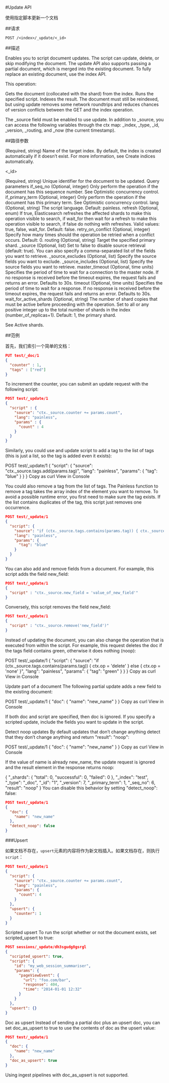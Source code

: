 #Update API

使用指定脚本更新一个文档

##请求

`POST /<index>/_update/<_id>`

##描述

Enables you to script document updates. The script can update, delete, or skip modifying the document. The update API also supports passing a partial document, which is merged into the existing document. To fully replace an existing document, use the index API.

This operation:

Gets the document (collocated with the shard) from the index.
Runs the specified script.
Indexes the result.
The document must still be reindexed, but using update removes some network roundtrips and reduces chances of version conflicts between the GET and the index operation.

The _source field must be enabled to use update. In addition to _source, you can access the following variables through the ctx map: _index, _type, _id, _version, _routing, and _now (the current timestamp).

##路径参数

<index>

(Required, string) Name of the target index. By default, the index is created automatically if it doesn’t exist. For more information, see Create indices automatically.

<_id>

(Required, string) Unique identifier for the document to be updated.
Query parameters
if_seq_no
(Optional, integer) Only perform the operation if the document has this sequence number. See Optimistic concurrency control.
if_primary_term
(Optional, integer) Only perform the operation if the document has this primary term. See Optimistic concurrency control.
lang
(Optional, string) The script language. Default: painless.
refresh
(Optional, enum) If true, Elasticsearch refreshes the affected shards to make this operation visible to search, if wait_for then wait for a refresh to make this operation visible to search, if false do nothing with refreshes. Valid values: true, false, wait_for. Default: false.
retry_on_conflict
(Optional, integer) Specify how many times should the operation be retried when a conflict occurs. Default: 0.
routing
(Optional, string) Target the specified primary shard.
_source
(Optional, list) Set to false to disable source retrieval (default: true). You can also specify a comma-separated list of the fields you want to retrieve.
_source_excludes
(Optional, list) Specify the source fields you want to exclude.
_source_includes
(Optional, list) Specify the source fields you want to retrieve.
master_timeout
(Optional, time units) Specifies the period of time to wait for a connection to the master node. If no response is received before the timeout expires, the request fails and returns an error. Defaults to 30s.
timeout
(Optional, time units) Specifies the period of time to wait for a response. If no response is received before the timeout expires, the request fails and returns an error. Defaults to 30s.
wait_for_active_shards
(Optional, string) The number of shard copies that must be active before proceeding with the operation. Set to all or any positive integer up to the total number of shards in the index (number_of_replicas+1). Default: 1, the primary shard.

See Active shards.

##范例

首先，我们索引一个简单的文档：

```json
PUT test/_doc/1
{
  "counter" : 1,
  "tags" : ["red"]
}
```

 
To increment the counter, you can submit an update request with the following script:

```json
POST test/_update/1
{
  "script" : {
    "source": "ctx._source.counter += params.count",
    "lang": "painless",
    "params" : {
      "count" : 4
    }
  }
}
```
 
Similarly, you could use and update script to add a tag to the list of tags (this is just a list, so the tag is added even it exists):

POST test/_update/1
{
  "script": {
    "source": "ctx._source.tags.add(params.tag)",
    "lang": "painless",
    "params": {
      "tag": "blue"
    }
  }
}
Copy as curl
View in Console
 
You could also remove a tag from the list of tags. The Painless function to remove a tag takes the array index of the element you want to remove. To avoid a possible runtime error, you first need to make sure the tag exists. If the list contains duplicates of the tag, this script just removes one occurrence.

```json
POST test/_update/1
{
  "script": {
    "source": "if (ctx._source.tags.contains(params.tag)) { ctx._source.tags.remove(ctx._source.tags.indexOf(params.tag)) }",
    "lang": "painless",
    "params": {
      "tag": "blue"
    }
  }
}
```
 
You can also add and remove fields from a document. For example, this script adds the field new_field:

```json
POST test/_update/1
{
  "script" : "ctx._source.new_field = 'value_of_new_field'"
}
```
 
Conversely, this script removes the field new_field:

```json
POST test/_update/1
{
  "script" : "ctx._source.remove('new_field')"
}
```
 
Instead of updating the document, you can also change the operation that is executed from within the script. For example, this request deletes the doc if the tags field contains green, otherwise it does nothing (noop):

POST test/_update/1
{
  "script": {
    "source": "if (ctx._source.tags.contains(params.tag)) { ctx.op = 'delete' } else { ctx.op = 'none' }",
    "lang": "painless",
    "params": {
      "tag": "green"
    }
  }
}
Copy as curl
View in Console
 
Update part of a document
The following partial update adds a new field to the existing document:

POST test/_update/1
{
  "doc": {
    "name": "new_name"
  }
}
Copy as curl
View in Console
 
If both doc and script are specified, then doc is ignored. If you specify a scripted update, include the fields you want to update in the script.

Detect noop updates
By default updates that don’t change anything detect that they don’t change anything and return "result": "noop":

POST test/_update/1
{
  "doc": {
    "name": "new_name"
  }
}
Copy as curl
View in Console
 
If the value of name is already new_name, the update request is ignored and the result element in the response returns noop:

{
   "_shards": {
        "total": 0,
        "successful": 0,
        "failed": 0
   },
   "_index": "test",
   "_type": "_doc",
   "_id": "1",
   "_version": 7,
   "_primary_term": 1,
   "_seq_no": 6,
   "result": "noop"
}
You can disable this behavior by setting "detect_noop": false:

```json
POST test/_update/1
{
  "doc": {
    "name": "new_name"
  },
  "detect_noop": false
}
```
 
###Upsert

如果文档不存在，`upsert`元素的内容将作为新文档插入。如果文档存在，则执行`script`：

```json
POST test/_update/1
{
  "script": {
    "source": "ctx._source.counter += params.count",
    "lang": "painless",
    "params": {
      "count": 4
    }
  },
  "upsert": {
    "counter": 1
  }
}
```

Scripted upsert
To run the script whether or not the document exists, set scripted_upsert to true:

```json
POST sessions/_update/dh3sgudg8gsrgl
{
  "scripted_upsert": true,
  "script": {
    "id": "my_web_session_summariser",
    "params": {
      "pageViewEvent": {
        "url": "foo.com/bar",
        "response": 404,
        "time": "2014-01-01 12:32"
      }
    }
  },
  "upsert": {}
}
```
 
Doc as upsert
Instead of sending a partial doc plus an upsert doc, you can set doc_as_upsert to true to use the contents of doc as the upsert value:

```json
POST test/_update/1
{
  "doc": {
    "name": "new_name"
  },
  "doc_as_upsert": true
}
```
 
Using ingest pipelines with doc_as_upsert is not supported.